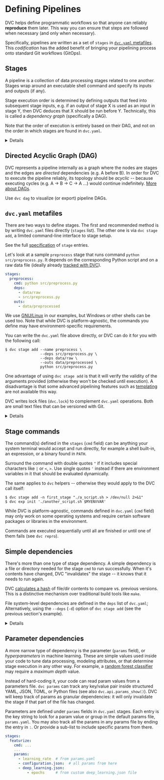 # Defining Pipelines

DVC helps define programmatic workflows so that anyone can reliably
**reproduce** them later. This way you can ensure that steps are followed when
necessary (and only when necessary).

Specifically, pipelines are written as a set of `stages` in
[`dvc.yaml` metafiles](#dvcyaml-metafiles). This _codification_ has the added
benefit of bringing your pipelining process onto standard Git workflows
(GitOps).

## Stages

A pipeline is a collection of data processing stages related to one another.
Stages wrap around an executable shell command and specify its inputs and
outputs (if any).

Stage execution order is determined by defining outputs that feed into
subsequent stage inputs, e.g. if an output of stage X is used as an input in
stage Y, then DVC deduces that X should be run before Y. Technically, this is
called a _dependency graph_ (specifically a DAG).

<admon type="info">

Note that the order of execution is entirely based on their DAG, and not on the
order in which stages are found in `dvc.yaml`.

</admon>

[specification]: /doc/user-guide/project-structure/dvcyaml-files#stage-entries

<details>

### Avoiding unexpected behavior

We don't want to tell anyone how to write their code or what programs to use!
However, please be aware that in order to prevent unexpected results when DVC
reproduces pipeline stages, the underlying code should ideally follow these
rules:

- Read/write exclusively from/to the specified <abbr>dependencies</abbr> and
  <abbr>outputs</abbr> (including parameters files, metrics, and plots).

- Completely rewrite outputs. Do not append or edit.

- Stop reading and writing files when the `command` exits.

Also, if your pipeline reproducibility goals include consistent output data, its
code should be
[deterministic](https://en.wikipedia.org/wiki/Deterministic_algorithm) (produce
the same output for any given input): avoid code that increases
[entropy](https://en.wikipedia.org/wiki/Software_entropy) (e.g. random numbers,
time functions, hardware dependencies, etc.).

</details>

## Directed Acyclic Graph (DAG)

DVC represents a pipeline internally as a graph where the nodes are stages and
the edges are _directed_ dependencies (e.g. A before B). In order for DVC to
execute the pipeline reliably, its topology should be _acyclic_ -- because
executing cycles (e.g. A -> B -> C -> A ...) would continue indefinitely. [More
about DAGs].

Use `dvc dag` to visualize (or export) pipeline DAGs.

[more about dags]: https://en.wikipedia.org/wiki/Directed_acyclic_graph

## `dvc.yaml` metafiles

There are two ways to define <abbr>stages</abbr>. The first and recommended
method is by writing `dvc.yaml` files directly (`stages` list). The other one is
via `dvc stage add`, a limited command-line interface to stage setup.

<admon type="tip">

See the full [specification] of `stage` entries.

</admon>

Let's look at a sample `preprocess` stage that runs command
`python src/preprocess.py`. It depends on the corresponding Python script and on
a raw data file (ideally already [tracked with DVC]).

```yaml
stages:
  preprocess:
    cmd: python src/preprocess.py
    deps:
      - data/raw
      - src/preprocess.py
    outs:
      - data/preprocessed
```

<admon type="info">

We use [GNU/Linux](https://www.gnu.org/software/software.html) in our examples,
but Windows or other shells can be used too. Note that while DVC is
platform-agnostic, the commands you define may have environment-specific
requirements.

</admon>

You can write the `dvc.yaml` file above directly, or DVC can do it for you with
the following call:

```dvc
$ dvc stage add --name preprocess \
                --deps src/preprocess.py \
                --deps data/raw \
                --outs data/preprocessed \
                python src/preprocess.py
```

<admon type="tip">

One advantage of using `dvc stage add` is that it will verify the validity of
the arguments provided (otherwise they won't be checked until execution). A
disadvantage is that some advanced pipelining features such as [templating] are
not available this way.

</admon>

[tracked with dvc]: /doc/start/data-management
[templating]: /doc/user-guide/project-structure/pipelines-files#templating

DVC writes lock files (`dvc.lock`) to complement `dvc.yaml` operations. Both are
small text files that can be versioned with Git.

<details>

### `dvc.lock` files: click to learn more.

<admon type="info">

You should never need to see the contents `dvc.lock` for regular DVC work.

</admon>

Lock files help DVC fix the state of the pipeline as it was last executed in
order to compare it against the current state of the <abbr>workspace</abbr>. The
following sample shows the kind of details saved.

```yaml
schema: '2.0'
stages:
  preprocess:
    cmd: src/preprocess.py
    deps:
      - path: data/raw
        md5: 687552951726b99c2eee15d29b4ccf0e
        size: 17397976
      - path: src/preprocess.py
        md5: 51627ab6d865c51a634959dbc4914d24
        size: 14623
    outs:
      - path: data/preprocessed
        md5: 21188b73b5661d4730d769f795462485.dir
        size: 154683
        nfiles: 312
```

</details>

## Stage commands

The command(s) defined in the `stages` (`cmd` field) can be anything your system
terminal would accept and run directly, for example a shell built-in, an
expression, or a binary found in `PATH`.

Surround the command with double quotes `"` if it includes special characters
like `|` or `<`, `>`. Use single quotes `'` instead if there are environment
variables in it that should be evaluated dynamically.

The same applies to `dvc` helpers -- otherwise they would apply to the DVC call
itself:

```cli
$ dvc stage add -n first_stage "./a_script.sh > /dev/null 2>&1"
$ dvc exp init './another_script.sh $MYENVVAR'
```

<admon type="warn">

While DVC is platform-agnostic, commands defined in `dvc.yaml` (`cmd` field) may
only work on some operating systems and require certain software packages or
libraries in the environment.

</admon>

Commands are executed sequentially until all are finished or until one of them
fails (see `dvc repro`).

## Simple dependencies

There's more than one type of stage dependency. A simple dependency is a file or
directory needed for the stage `cmd` to run successfully. When it's contents
have changed, DVC "invalidates" the stage -- it knows that it needs to run
again.

<admon type="info">

DVC [calculates a hash] of file/dir contents to compare vs. previous versions.
This is a distinctive mechanism over traditional build tools like `make`.

[calculates a hash]:
  /doc/user-guide/project-structure/internal-files#structure-of-the-cache-directory

</admon>

File system-level dependencies are defined in the `deps` list of `dvc.yaml`;
Alternatively, using the `--deps` (`-d`) option of `dvc stage add` (see the
previous section's example).

<details>

### External dependencies: click to learn more.

A less common kind of dependency is a _URL dependency_. Instead of files in a
local disk, you can `dvc import` data from another <abbr>DVC project</abbr> (for
example hosted on GitHub). External dependencies establish relationships between
different projects or systems (see `dvc import-url`).
[Get all the details](/doc/user-guide/external-dependencies).

<admon type="info">

DVC will use special methods to check whether the contents of an URL have
changed for the purpose of stage invalidation.

</admon>

</details>

## Parameter dependencies

A more narrow type of dependency is the parameter (`params` field), or
_hyperparameters_ in machine learning. These are simple values used inside your
code to tune data processing, modeling attributes, or that determine stage
execution in any other way. For example, a [random forest classifier] may
require a _maximum depth_ value.

Instead of hard-coding it, your code can read param values from a parameters
file. `dvc params` can track any key/value pair inside structured YAML, JSON,
TOML, or Python files (see also `dvc.api.params_show()`). DVC will keep track of
params as granular dependencies: it will only invalidate the stage if that part
of the file has changed.

Parameters are defined under `params` fields in `dvc.yaml` stages. Each entry is
the key string to look for a param value or group in the default params file,
`params.yaml`. You may also track all the params in any params file by ending
the entry in `:`. Or provide a sub-list to include specific params from there.

```yaml
stages:
  featurize:
    cmd: ...
    ...
    params:
      - learning_rate  # from params.yaml
      - configuration.json:  # all params from here
      - deep_learning.json:
          - epochs     # from custom deep_learning.json file
```

[random forest classifier]:
  https://medium.com/all-things-ai/in-depth-parameter-tuning-for-random-forest-d67bb7e920d
